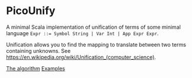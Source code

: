 # PicoUnify
A minimal Scala implementation of unification of terms of some minimal language `Expr ::= Symbol String | Var Int | App Expr Expr`.

Unification allows you to find the mapping to translate between two terms containing unknowns. See https://en.wikipedia.org/wiki/Unification_(computer_science).

[The algorithm](src/main/scala/Unification.scala)
[Examples](src/test/scala/UnificationExamples.scala)
